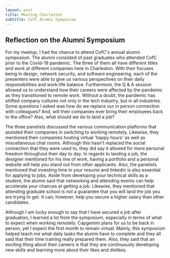 ```yaml
--- 
layout: post
title: Meeting Charleston
subtitle: CofC Alumni Symposium 
---
```


## Reflection on the Alumni Symposium
For my meetup, I had the chance to attend CofC's annual alumni symposium. The alumni consisted of past graduates who attended CofC prior to the Covid-19 pandemic. The three of them all have different titles and work at different companies here in Charleston. With their focuses being in design, network security, and software engineering, each of the presenters were able to give us various perspectives on their daily responsibilities and work-life balance. Furthermore, the Q & A session allowed us to understand how their careers were affected by the pandemic as they transitioned to remote work. Without a doubt, the pandemic has shifted company cultures not only in the tech industry, but in all industries. Some questions I asked was how do we replace our in person connection with colleagues? And, will their companies ever bring their employees back to the office? Also, what should we do to land a job? 

The three panelists discussed the various communication platforms that assisted their companies in switching to working remotely. Likewise, they mentioned their companies hosting virtual 'happy hours' as well as miscellaneous chat rooms. Although this hasn't replaced the social connection that they were used to, they did say it allowed for more personal freedom throughout their day to day. In regards to landing a job, the designer mentioned for his line of work, having a portfolio and a personal website will help you stand out from other applicants. Also, the panelists mentioned that investing time in your resume and linkedin is also essential for applying to jobs. Aside from developing your technical skills as a student, the alumni said that networking and attending events can help accelerate your chances at getting a job. Likewise, they mentioned that attending graduate school is not a guarantee that you will land the job you are trying to get. It can; however, help you secure a higher salary than other candidates. 

Although I am lucky enough to say that I have secured a job after graduation, I learned a lot from the symposium, especially in terms of what to expect when working remotely. Capgemini plans for us to be back in person, yet I expect the first month to remain virtual. Mainly, this symposium helped teach me what daily tasks the alumni have to complete and they all said that their time training really prepared them. Also, they said that an exciting thing about their careers is that they are continuously developing new skills and learning more about their likes and dislikes. 
